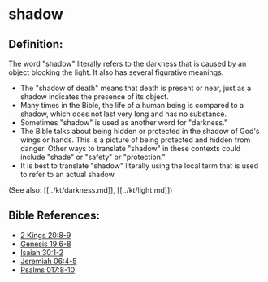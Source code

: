 # shadow #

## Definition: ##

The word "shadow" literally refers to the darkness that is caused by an object blocking the light. It also has several figurative meanings.

* The "shadow of death" means that death is present or near, just as a shadow indicates the presence of its object.
* Many times in the Bible, the life of a human being is compared to a shadow, which does not last very long and has no substance.
* Sometimes "shadow" is used as another word for "darkness."
* The Bible talks about being hidden or protected in the shadow of God's wings or hands. This is a picture of being protected and hidden from danger. Other ways to translate "shadow" in these contexts could include "shade" or "safety" or "protection."
* It is best to translate "shadow" literally using the local term that is used to refer to an actual shadow.

(See also: [[../kt/darkness.md]], [[../kt/light.md]])

## Bible References: ##

* [2 Kings 20:8-9](en/tn/2ki/help/20/08)
* [Genesis 19:6-8](en/tn/gen/help/19/06)
* [Isaiah 30:1-2](en/tn/isa/help/30/01)
* [Jeremiah 06:4-5](en/tn/jer/help/06/04)
* [Psalms 017:8-10](en/tn/psa/help/17/08)